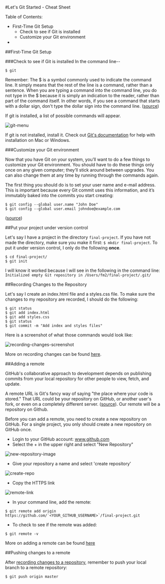 #Let's Git Started - Cheat Sheet

Table of Contents:

- First-Time Git Setup
	- Check to see if Git is installed
	- Customize your Git environment
- 


##First-Time Git Setup

###Check to see if Git is installed
In the command line--

```
$ git
```

Remember: The $ is a symbol commonly used to indicate the command line. It simply means that the rest of the line is a command, rather than a sentence. When you are typing a command into the command line, you do not type in the $ because it is simply an indication to the reader, rather than part of the command itself. In other words, if you see a command that starts with a dollar sign, don't type the dollar sign into the command line. ([source](http://www.davidbaumgold.com/tutorials/command-line/))

If git is installed, a list of possible commands will appear.

![git-menu](https://raw.githubusercontent.com/fma2/pcp-intro-web-development/master/resources/images/git-menu.png)  

If git is not installed, install it.  Check out [Git's documentation](https://git-scm.com/book/en/v2/Getting-Started-Installing-Git#Installing-on-Mac) for help with installation on Mac or Windows.

###Customize your Git environment

Now that you have Git on your system, you’ll want to do a few things to customize your Git environment. You should have to do these things only once on any given computer; they’ll stick around between upgrades. You can also change them at any time by running through the commands again.

The first thing you should do is to set your user name and e-mail address.  This is important because every Git commit uses this information, and it’s immutably baked into the commits you start creating:

```
$ git config --global user.name "John Doe"
$ git config --global user.email johndoe@example.com
```

([source](https://git-scm.com/book/en/v2/Getting-Started-First-Time-Git-Setup))

##Put your project under version control

Let's say I have a project in the directory `final-project`.  If you have not made the directory, make sure you make it first: `$ mkdir final-project`.  To put it under version control, I only do the following **once**.

```
$ cd final-project/
$ git init
```
I will know it worked because I will see in the following in the command line: `Initialized empty Git repository in /Users/fm2/final-project/.git/`

##Recording Changes to the Repository

Let's say I create an index.html file and a styles.css file.  To make sure the changes to my repository are recorded, I should do the following:

```
$ git status
$ git add index.html
$ git add styles.css
$ git status
$ git commit -m "Add index and styles files"
```

Here is a screenshot of what those commands would look like:

![recording-changes-screenshot](https://raw.githubusercontent.com/fma2/pcp-intro-web-development/master/resources/images/git-recording-changes-flow.png)


More on recording changes can be found [here](https://git-scm.com/book/en/v2/Git-Basics-Recording-Changes-to-the-Repository).

##Adding a remote

GitHub's collaborative approach to development depends on publishing commits from your local repository for other people to view, fetch, and update.

A remote URL is Git's fancy way of saying "the place where your code is stored." That URL could be your repository on GitHub, or another user's fork, or even on a completely different server. ([source](https://help.github.com/articles/about-remote-repositories/)).  Our remote will be a repository on Github.  

Before you can add a remote, you need to create a new repository on GitHub.   For a single project, you only should create a new repository on GitHub once.

- Login to your GitHub account: www.github.com
- Select the + in the upper right and select "New Repository"

![new-repository-image](https://s3.amazonaws.com/external_clips/attachments/59198/original/github-create-new-repository.png?1432284535) 

- Give your repository a name and select 'create repository'

![create-repo](https://raw.githubusercontent.com/fma2/pcp-intro-web-development/master/resources/images/github-create-repo.png)

- Copy the HTTPS link

![remote-link](https://raw.githubusercontent.com/fma2/pcp-intro-web-development/master/resources/images/git-add-remote-link.png)

- In your command line, add the remote:

```
$ git remote add origin https://github.com/`<YOUR_GITHUB_USERNAME>`/final-project.git
```
- To check to see if the remote was added:
```
$ git remote -v
```

More on adding a remote can be found [here](https://help.github.com/articles/adding-a-remote/)


##Pushing changes to a remote

After [recording changes to a repository](https://github.com/fma2/pcp-intro-web-development/blob/master/resources/git-started-cheat-sheet.md#recording-changes-to-the-repository), remember to push your local branch to a remote repository:

```
$ git push origin master
```